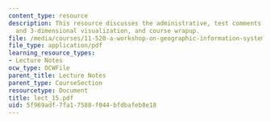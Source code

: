 ```yaml
---
content_type: resource
description: This resource discusses the administrative, test comments, Terrain Modeling
  and 3-dimensional visualization, and course wrapup.
file: /media/courses/11-520-a-workshop-on-geographic-information-systems-fall-2005/5f969adf7fa17588f044bfdbafeb8e18_lect_15.pdf
file_type: application/pdf
learning_resource_types:
- Lecture Notes
ocw_type: OCWFile
parent_title: Lecture Notes
parent_type: CourseSection
resourcetype: Document
title: lect_15.pdf
uid: 5f969adf-7fa1-7588-f044-bfdbafeb8e18
---
```

